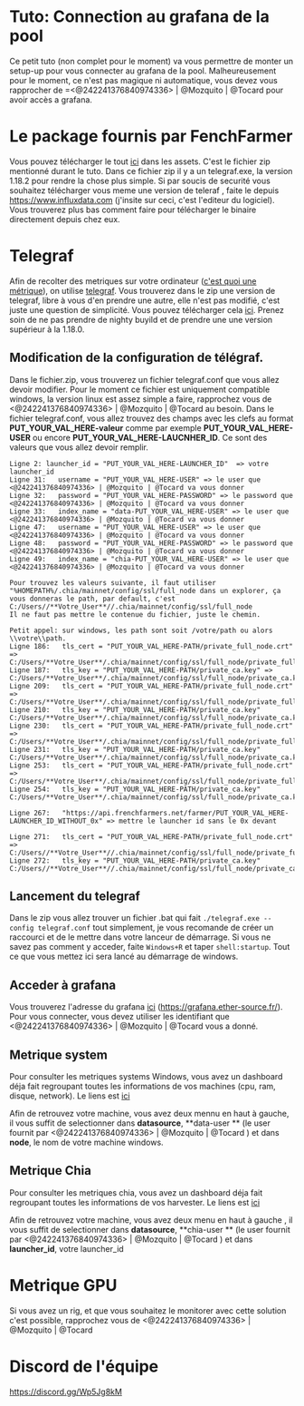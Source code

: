 # Tuto: Connection au grafana de la pool

Ce petit tuto (non complet pour le moment) va vous permettre de monter un setup-up pour vous connecter au grafana de la pool. Malheureusement pour le moment, ce n'est pas magique ni automatique, vous devez vous rapprocher de =<@242241376840974336> | @Mozquito | @Tocard pour avoir accès a grafana.


# Le package fournis par FenchFarmer

Vous pouvez télécharger le tout [ici](https://github.com/Tocard/FrenchFarmerMonitoring/releases) dans les assets. C'est le fichier zip mentionné durant le tuto.
Dans ce fichier zip il y a un telegraf.exe, la version 1.18.2 pour rendre la chose plus simple. Si par soucis de securité vous souhaitez télécharger vous meme une version de teleraf , faite le depuis https://www.influxdata.com (j'insite sur ceci, c'est l'editeur du logiciel). Vous trouverez plus bas comment faire pour télécharger le binaire directement depuis chez eux.

# Telegraf

Afin de recolter des metriques sur votre ordinateur ([c'est quoi une métrique](https://fr.wikipedia.org/wiki/M%C3%A9trique_(logiciel))), on utilise [telegraf](https://www.influxdata.com/time-series-platform/telegraf/). Vous trouverez dans le zip une version de telegraf, libre à vous d'en prendre une autre, elle n'est pas modifié, c'est juste une question de simplicité.  Vous pouvez télécharger cela [ici](https://portal.influxdata.com/downloads/). Prenez soin de ne pas prendre de nighty buyild et de prendre une une version supérieur à la 1.18.0.

## Modification de la configuration de télégraf.

Dans le fichier.zip, vous trouverez un fichier telegraf.conf que vous allez devoir modifier. Pour le moment ce fichier est uniquement compatible windows, la version linux est assez simple a faire, rapprochez vous de <@242241376840974336> | @Mozquito | @Tocard au besoin.
Dans le fichier telegraf.conf, vous allez trouvez des champs avec les clefs au format **PUT_YOUR_VAL_HERE-valeur** comme par exemple **PUT_YOUR_VAL_HERE-USER** ou encore **PUT_YOUR_VAL_HERE-LAUCNHER_ID**. Ce sont des valeurs que vous allez devoir remplir.
	
	Ligne 2: launcher_id = "PUT_YOUR_VAL_HERE-LAUNCHER_ID"  => votre launcher_id
	Ligne 31:   username = "PUT_YOUR_VAL_HERE-USER" => le user que <@242241376840974336> | @Mozquito | @Tocard va vous donner
	Ligne 32:   password = "PUT_YOUR_VAL_HERE-PASSWORD" => le password que <@242241376840974336> | @Mozquito | @Tocard va vous donner
	Ligne 33:   index_name = "data-PUT_YOUR_VAL_HERE-USER" => le user que <@242241376840974336> | @Mozquito | @Tocard va vous donner
	Ligne 47:   username = "PUT_YOUR_VAL_HERE-USER" => le user que <@242241376840974336> | @Mozquito | @Tocard va vous donner
	Ligne 48:   password = "PUT_YOUR_VAL_HERE-PASSWORD" => le password que <@242241376840974336> | @Mozquito | @Tocard va vous donner
	Ligne 49:   index_name = "chia-PUT_YOUR_VAL_HERE-USER" => le user que <@242241376840974336> | @Mozquito | @Tocard va vous donner
	
	Pour trouvez les valeurs suivante, il faut utiliser  "%HOMEPATH%/.chia/mainnet/config/ssl/full_node dans un explorer, ça vous donneras le path, par default, c'est C:/Users//**Votre_User**//.chia/mainnet/config/ssl/full_node
    Il ne faut pas mettre le contenue du fichier, juste le chemin.
	
    Petit appel: sur windows, les path sont soit /votre/path ou alors \\votre\\path. 
	Ligne 186:   tls_cert = "PUT_YOUR_VAL_HERE-PATH/private_full_node.crt"  => C:/Users/**Votre_User**/.chia/mainnet/config/ssl/full_node/private_full_node.crt
	Ligne 187:   tls_key = "PUT_YOUR_VAL_HERE-PATH/private_ca.key" => C:/Users/**Votre_User**/.chia/mainnet/config/ssl/full_node/private_ca.key
	Ligne 209:   tls_cert = "PUT_YOUR_VAL_HERE-PATH/private_full_node.crt" => C:/Users/**Votre_User**/.chia/mainnet/config/ssl/full_node/private_full_node.crt
	Ligne 210:   tls_key = "PUT_YOUR_VAL_HERE-PATH/private_ca.key" C:/Users/**Votre_User**/.chia/mainnet/config/ssl/full_node/private_ca.key
	Ligne 230:   tls_cert = "PUT_YOUR_VAL_HERE-PATH/private_full_node.crt" => C:/Users/**Votre_User**/.chia/mainnet/config/ssl/full_node/private_full_node.crt
	Ligne 231:   tls_key = "PUT_YOUR_VAL_HERE-PATH/private_ca.key" C:/Users/**Votre_User**/.chia/mainnet/config/ssl/full_node/private_ca.key
	Ligne 253:   tls_cert = "PUT_YOUR_VAL_HERE-PATH/private_full_node.crt" => C:/Users/**Votre_User**/.chia/mainnet/config/ssl/full_node/private_full_node.crt
	Ligne 254:   tls_key = "PUT_YOUR_VAL_HERE-PATH/private_ca.key" C:/Users/**Votre_User**/.chia/mainnet/config/ssl/full_node/private_ca.key

    Ligne 267:   "https://api.frenchfarmers.net/farmer/PUT_YOUR_VAL_HERE-LAUNCHER_ID_WITHOUT_0x" => mettre le launcher id sans le 0x devant

	Ligne 271:   tls_cert = "PUT_YOUR_VAL_HERE-PATH/private_full_node.crt" => C:/Users//**Votre_User**//.chia/mainnet/config/ssl/full_node/private_full_node.crt
	Ligne 272:   tls_key = "PUT_YOUR_VAL_HERE-PATH/private_ca.key" C:/Users//**Votre_User**//.chia/mainnet/config/ssl/full_node/private_ca.key

## Lancement du telegraf

Dans le zip vous allez trouver un fichier .bat qui fait `./telegraf.exe --config telegraf.conf` tout simplement, je vous recomande de créer un raccourci et de le mettre dans votre lanceur de démarrage.
Si vous ne savez pas comment y acceder, faite `Windows+R` et taper `shell:startup`. Tout ce que vous mettez ici sera lancé au démarrage de windows.

## Acceder à grafana

Vous trouverez l'adresse du grafana [ici](https://grafana.ether-source.fr/) (https://grafana.ether-source.fr/). Pour vous connecter, vous devez utiliser les identifiant que <@242241376840974336> | @Mozquito | @Tocard vous a donné.

## Metrique system

Pour consulter les metriques systems Windows, vous avez un dashboard déja fait regroupant toutes les informations de vos machines (cpu, ram, disque, network). Le liens est [ici](https://grafana.ether-source.fr/d/NrfbdEi7z/stats-windows)

Afin de retrouvez votre machine, vous avez deux mennu en haut à gauche, il vous suffit de selectionner dans **datasource**,  **data-user **  (le user fournit par <@242241376840974336> | @Mozquito | @Tocard ) et dans **node**, le nom de votre machine windows.


## Metrique Chia

Pour consulter les metriques chia, vous avez un dashboard déja fait regroupant toutes les informations de vos harvester. Le liens est [ici](https://grafana.ether-source.fr/d/vvrimum7k/chia-monitor?orgId=4)

Afin de retrouvez votre machine, vous avez deux menu en haut à gauche , il vous suffit de selectionner dans **datasource**,  **chia-user **  (le user fournit par <@242241376840974336> | @Mozquito | @Tocard ) et dans **launcher_id**, votre launcher_id


# Metrique GPU

Si vous avez un rig, et que vous souhaitez le monitorer avec cette solution c'est possible, rapprochez vous de <@242241376840974336> | @Mozquito | @Tocard


# Discord de l'équipe

https://discord.gg/Wp5Jg8kM
